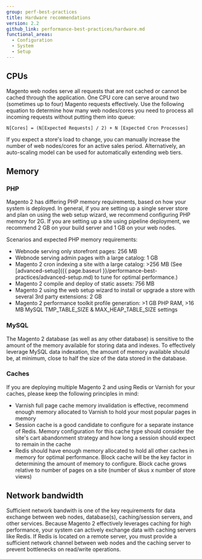 ```yaml
---
group: perf-best-practices
title: Hardware recommendations
version: 2.2
github_link: performance-best-practices/hardware.md
functional_areas:
  - Configuration
  - System
  - Setup
---
```



## CPUs

Magento web nodes serve all requests that are not cached or cannot be cached through the application. One CPU core can serve around two (sometimes up to four) Magento requests effectively. Use the following equation to determine how many  web nodes/cores you need to process all incoming requests without putting them into queue:

  `N[Cores] = (N[Expected Requests] / 2) + N [Expected Cron Processes]`

If you expect a store's load to change, you can manually increase the number of web nodes/cores for an active sales period. Alternatively, an auto-scaling model can be used for automatically extending web tiers.

## Memory

### PHP

Magento 2 has differing PHP memory requirements, based on how your system is deployed.  In general, if you are setting up a single server store and plan on using the web setup wizard, we recommend configuring PHP memory for 2G.  If you are setting up a site using pipeline deployment, we recommend 2 GB on your build server and 1 GB on your web nodes.

Scenarios and expected PHP memory requirements:
* Webnode serving only storefront pages: 256 MB
* Webnode serving admin pages with a large catalog: 1 GB
* Magento 2 cron indexing a site with a large catalog: >256 MB (See [advanced-setup]({{ page.baseurl }}/performance-best-practices/advanced-setup.md) to tune for optimal performance.)
* Magento 2 compile and deploy of static assets: 756 MB
* Magento 2 using the web setup wizard to install or upgrade a store with several 3rd party extensions: 2 GB
* Magento 2 performance toolkit profile generation: >1 GB PHP RAM, >16 MB MySQL TMP_TABLE_SIZE & MAX_HEAP_TABLE_SIZE settings

### MySQL

The Magento 2 database (as well as any other database) is sensitive to the amount of the memory available for storing data and indexes. To effectively leverage MySQL data indexation, the amount of memory available should be, at minimum, close to half the size of the data stored in the database.

### Caches

If you are deploying multiple Magento 2 and using Redis or Varnish for your caches, please keep the following principles in mind:
* Varnish full page cache memory invalidation is effective, recommend enough memory allocated to Varnish to hold your most popular pages in memory
* Session cache is a good candidate to configure for a separate instance of Redis.  Memory configuration for this cache type should consider the site's cart abandonment strategy and how long a session should expect to remain in the cache
* Redis should have enough memory allocated to hold all other caches in memory for optimal performance.  Block cache will be the key factor in determining the amount of memory to configure.  Block cache grows relative to number of pages on a site (number of skus x number of store views)

## Network bandwidth

Sufficient network bandwith is one of the key requirements for data exchange between web nodes, database(s), caching/session servers, and other services. Because Magento 2 effectively leverages caching for high performance, your system can actively exchange data with caching servers like Redis. If Redis is located on a remote server, you must provide a sufficient network channel between web nodes and the caching server to prevent bottlenecks on read/write operations.
